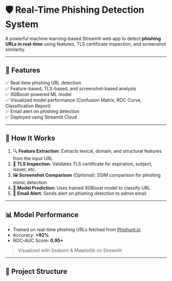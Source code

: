 # 🛡️ Real-Time Phishing Detection System

A powerful machine learning-based Streamlit web app to detect **phishing URLs in real-time** using features, TLS certificate inspection, and screenshot similarity.

---

## 🚀 Features

✅ Real-time phishing URL detection  
✅ Feature-based, TLS-based, and screenshot-based analysis  
✅ XGBoost-powered ML model  
✅ Visualized model performance (Confusion Matrix, ROC Curve, Classification Report)  
✅ Email alert on phishing detection  
✅ Deployed using Streamlit Cloud  

---

## 🧠 How It Works

1. 🔍 **Feature Extraction**: Extracts lexical, domain, and structural features from the input URL  
2. 🔐 **TLS Inspection**: Validates TLS certificate for expiration, subject, issuer, etc.  
3. 🖼️ **Screenshot Comparison** *(Optional)*: SSIM comparison for phishing mimic detection  
4. 🤖 **Model Prediction**: Uses trained XGBoost model to classify URL  
5. 📧 **Email Alert**: Sends alert on phishing detection to admin email  

---

## 📊 Model Performance

- Trained on real-time phishing URLs fetched from [Phishunt.io](https://phishunt.io)
- Accuracy: **>92%**
- ROC-AUC Score: **0.95+**

> Visualized with Seaborn & Matplotlib on Streamlit

---

## 📂 Project Structure

